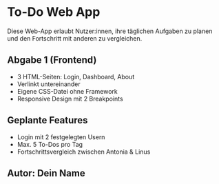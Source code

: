 # To-Do Web App

Diese Web-App erlaubt Nutzer:innen, ihre täglichen Aufgaben zu planen und den Fortschritt mit anderen zu vergleichen.

## Abgabe 1 (Frontend)

- 3 HTML-Seiten: Login, Dashboard, About
- Verlinkt untereinander
- Eigene CSS-Datei ohne Framework
- Responsive Design mit 2 Breakpoints

## Geplante Features

- Login mit 2 festgelegten Usern
- Max. 5 To-Dos pro Tag
- Fortschrittsvergleich zwischen Antonia & Linus

## Autor: Dein Name